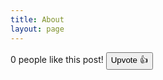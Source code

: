 ```yaml
---
title: About
layout: page
---
```


<div id="poll-banner">
  <span id="vote-count">0</span> people like this post!
  <button id="upvote-button">Upvote 👍</button>
</div>

<script>
  const API_URL = "https://poll-api-seven.vercel.app/api/vote"; // Your Vercel API URL

  document.addEventListener("DOMContentLoaded", async function () {
    const voteCountSpan = document.getElementById("vote-count");
    const upvoteButton = document.getElementById("upvote-button");

    // Fetch the initial vote count
    try {
      const response = await fetch(API_URL);
      const data = await response.json();
      voteCountSpan.textContent = data.votes;
    } catch (error) {
      console.error("Error fetching vote count:", error);
    }

    // Handle the upvote button click
    upvoteButton.addEventListener("click", async function () {
      try {
        const response = await fetch(API_URL, { method: "POST" });
        const data = await response.json();
        voteCountSpan.textContent = data.votes;
      } catch (error) {
        console.error("Error submitting vote:", error);
      }
    });
  });
</script>
